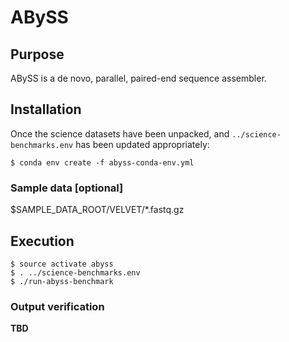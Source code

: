 # ABySS

## Purpose

ABySS is a de novo, parallel, paired-end sequence assembler.

## Installation

Once the science datasets have been unpacked, and `../science-benchmarks.env`
has been updated appropriately:

```
$ conda env create -f abyss-conda-env.yml
```

### Sample data [optional]

$SAMPLE_DATA_ROOT/VELVET/*.fastq.gz

## Execution

```
$ source activate abyss
$ . ../science-benchmarks.env
$ ./run-abyss-benchmark
```

### Output verification

**TBD**

